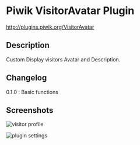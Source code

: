 # Piwik VisitorAvatar Plugin
http://plugins.piwik.org/VisitorAvatar

## Description

Custom Display visitors Avatar and Description.

## Changelog

0.1.0 : Basic functions

## Screenshots

![visitor profile](https://raw.githubusercontent.com/surenjie/VisitorAvatar/master/screenshots/visitor-profile.jpg  "visitor profile")

![plugin settings](https://raw.githubusercontent.com/surenjie/VisitorAvatar/master/screenshots/plugin-settings.jpg "plugin settings")
